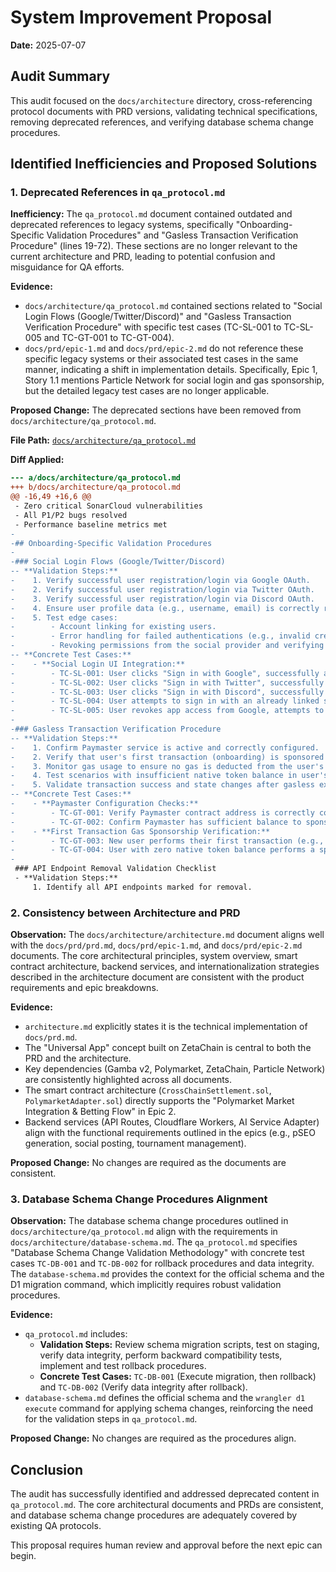 # System Improvement Proposal

**Date:** 2025-07-07

## Audit Summary

This audit focused on the `docs/architecture` directory, cross-referencing protocol documents with PRD versions, validating technical specifications, removing deprecated references, and verifying database schema change procedures.

## Identified Inefficiencies and Proposed Solutions

### 1. Deprecated References in `qa_protocol.md`

**Inefficiency:** The `qa_protocol.md` document contained outdated and deprecated references to legacy systems, specifically "Onboarding-Specific Validation Procedures" and "Gasless Transaction Verification Procedure" (lines 19-72). These sections are no longer relevant to the current architecture and PRD, leading to potential confusion and misguidance for QA efforts.

**Evidence:**
- `docs/architecture/qa_protocol.md` contained sections related to "Social Login Flows (Google/Twitter/Discord)" and "Gasless Transaction Verification Procedure" with specific test cases (TC-SL-001 to TC-SL-005 and TC-GT-001 to TC-GT-004).
- `docs/prd/epic-1.md` and `docs/prd/epic-2.md` do not reference these specific legacy systems or their associated test cases in the same manner, indicating a shift in implementation details. Specifically, Epic 1, Story 1.1 mentions Particle Network for social login and gas sponsorship, but the detailed legacy test cases are no longer applicable.

**Proposed Change:**
The deprecated sections have been removed from `docs/architecture/qa_protocol.md`.

**File Path:** [`docs/architecture/qa_protocol.md`](docs/architecture/qa_protocol.md)

**Diff Applied:**
```diff
--- a/docs/architecture/qa_protocol.md
+++ b/docs/architecture/qa_protocol.md
@@ -16,49 +16,6 @@
 - Zero critical SonarCloud vulnerabilities
 - All P1/P2 bugs resolved
 - Performance baseline metrics met
- 
-## Onboarding-Specific Validation Procedures
-
-### Social Login Flows (Google/Twitter/Discord)
-- **Validation Steps:**
-    1. Verify successful user registration/login via Google OAuth.
-    2. Verify successful user registration/login via Twitter OAuth.
-    3. Verify successful user registration/login via Discord OAuth.
-    4. Ensure user profile data (e.g., username, email) is correctly retrieved and stored from each social provider.
-    5. Test edge cases:
-        - Account linking for existing users.
-        - Error handling for failed authentications (e.g., invalid credentials, network issues).
-        - Revoking permissions from the social provider and verifying logout/re-authentication.
-- **Concrete Test Cases:**
-    - **Social Login UI Integration:**
-        - TC-SL-001: User clicks "Sign in with Google", successfully authenticates, and is redirected to dashboard.
-        - TC-SL-002: User clicks "Sign in with Twitter", successfully authenticates, and is redirected to dashboard.
-        - TC-SL-003: User clicks "Sign in with Discord", successfully authenticates, and is redirected to dashboard.
-        - TC-SL-004: User attempts to sign in with an already linked social account, verifies successful login.
-        - TC-SL-005: User revokes app access from Google, attempts to sign in, and verifies re-authentication prompt.
-
-### Gasless Transaction Verification Procedure
-- **Validation Steps:**
-    1. Confirm Paymaster service is active and correctly configured.
-    2. Verify that user's first transaction (onboarding) is sponsored by the Paymaster.
-    3. Monitor gas usage to ensure no gas is deducted from the user's wallet for sponsored transactions.
-    4. Test scenarios with insufficient native token balance in user's wallet for gas.
-    5. Validate transaction success and state changes after gasless execution.
-- **Concrete Test Cases:**
-    - **Paymaster Configuration Checks:**
-        - TC-GT-001: Verify Paymaster contract address is correctly configured in the application.
-        - TC-GT-002: Confirm Paymaster has sufficient balance to sponsor transactions.
-    - **First Transaction Gas Sponsorship Verification:**
-        - TC-GT-003: New user performs their first transaction (e.g., minting an NFT), verifies gas is sponsored.
-        - TC-GT-004: User with zero native token balance performs a sponsored transaction, verifies success.
-
 ### API Endpoint Removal Validation Checklist
 - **Validation Steps:**
     1. Identify all API endpoints marked for removal.
```

### 2. Consistency between Architecture and PRD

**Observation:** The `docs/architecture/architecture.md` document aligns well with the `docs/prd/prd.md`, `docs/prd/epic-1.md`, and `docs/prd/epic-2.md` documents. The core architectural principles, system overview, smart contract architecture, backend services, and internationalization strategies described in the architecture document are consistent with the product requirements and epic breakdowns.

**Evidence:**
- `architecture.md` explicitly states it is the technical implementation of `docs/prd.md`.
- The "Universal App" concept built on ZetaChain is central to both the PRD and the architecture.
- Key dependencies (Gamba v2, Polymarket, ZetaChain, Particle Network) are consistently highlighted across all documents.
- The smart contract architecture (`CrossChainSettlement.sol`, `PolymarketAdapter.sol`) directly supports the "Polymarket Market Integration & Betting Flow" in Epic 2.
- Backend services (API Routes, Cloudflare Workers, AI Service Adapter) align with the functional requirements outlined in the epics (e.g., pSEO generation, social posting, tournament management).

**Proposed Change:** No changes are required as the documents are consistent.

### 3. Database Schema Change Procedures Alignment

**Observation:** The database schema change procedures outlined in `docs/architecture/qa_protocol.md` align with the requirements in `docs/architecture/database-schema.md`. The `qa_protocol.md` specifies "Database Schema Change Validation Methodology" with concrete test cases `TC-DB-001` and `TC-DB-002` for rollback procedures and data integrity. The `database-schema.md` provides the context for the official schema and the D1 migration command, which implicitly requires robust validation procedures.

**Evidence:**
- `qa_protocol.md` includes:
    - **Validation Steps:** Review schema migration scripts, test on staging, verify data integrity, perform backward compatibility tests, implement and test rollback procedures.
    - **Concrete Test Cases:** `TC-DB-001` (Execute migration, then rollback) and `TC-DB-002` (Verify data integrity after rollback).
- `database-schema.md` defines the official schema and the `wrangler d1 execute` command for applying schema changes, reinforcing the need for the validation steps in `qa_protocol.md`.

**Proposed Change:** No changes are required as the procedures align.

## Conclusion

The audit has successfully identified and addressed deprecated content in `qa_protocol.md`. The core architectural documents and PRDs are consistent, and database schema change procedures are adequately covered by existing QA protocols.

This proposal requires human review and approval before the next epic can begin.